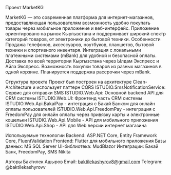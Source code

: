 Проект MarketKG 

MarketKG — это современная платформа для интернет-магазинов, предоставляющая пользователям возможность удобно покупать товары через мобильное приложение и веб-интерфейс. 
Приложение ориентировано на рынок Кыргызстана и поддерживает широкий спектр категорий товаров, от электроники до бытовой техники.
Особенности
  Продажа телефонов, аксессуаров, ноутбуков, планшетов, бытовой техники и спортивного инвентаря.
  Интеграция с локальными платежными системами (mBank) для удобной и безопасной оплаты.
  Доставка по всей территории Кыргызстана через Ылдам Экспресс и Айла Экспресс.
  Возможность покупки товаров из разных магазинов в одной корзине.
  Планируется поддержка рассрочки через mBank.


Структура проекта
  Проект был построен на архитектуре Clean-Architecture и использует паттерн CQRS
  ISTUDIO.SmsNotificationService: Сервис для отправки SMS
  ISTUDIO.Web.Api: Основной backend API для CRM системы 
  ISTUDIO.Web.UI: Фронтенд часть CRM системы
  ISTUDIO.Web.Api.BakaiPay - интеграция с Бакай Банком для онлайн оплаты пользователей
  ISTUDIO.Web.Api.FreedomPay - интеграция с FreedomPay для онлайн оплаты через привязку карты и электронные кошельки 
  ISTUDIO.Web.Api.Mobile - API для мобильного приложения
  ISTUDIO.Web.Api.Shop - API для Web версии интернет магазина 

Используемые технологии
  Backend: ASP.NET Core, Entity Framework Core, FluentValidation
  Frontend: Flutter для мобильного приложения
  Базы данных: MS SQL Server
  UI-библиотека: MudBlazor
  Интеграции: Бакай Банк, FreedomPay, SMS Nikita


Авторы
  Бактилек Ашыров
     Email: baktilekashyrov8@gmail.com
     Telegram: @baktilekashyrovv



  
